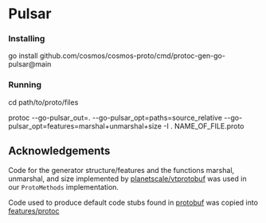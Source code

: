 # Pulsar

### Installing

go install github.com/cosmos/cosmos-proto/cmd/protoc-gen-go-pulsar@main

### Running

cd path/to/proto/files

protoc --go-pulsar_out=. --go-pulsar_opt=paths=source_relative --go-pulsar_opt=features=marshal+unmarshal+size -I .
NAME_OF_FILE.proto


## Acknowledgements

Code for the generator structure/features and the functions marshal, unmarshal, and size implemented by [planetscale/vtprotobuf](https://github.com/planetscale/vtprotobuf) was used in our `ProtoMethods` implementation. 

Code used to produce default code stubs found in [protobuf](https://pkg.go.dev/google.golang.org/protobuf) was copied into [features/protoc](./features/protoc)
